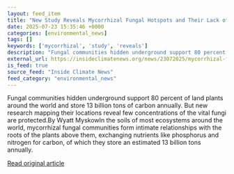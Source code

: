 ```yaml
---
layout: feed_item
title: "New Study Reveals Mycorrhizal Fungal Hotspots and Their Lack of Protections"
date: 2025-07-23 15:35:46 +0000
categories: [environmental_news]
tags: []
keywords: ['mycorrhizal', 'study', 'reveals']
description: "Fungal communities hidden underground support 80 percent of land plants around the world and store 13 billion tons of carbon annually"
external_url: https://insideclimatenews.org/news/23072025/mycorrhizal-fungal-hotspots-lack-protections/
is_feed: true
source_feed: "Inside Climate News"
feed_category: "environmental_news"
---
```


Fungal communities hidden underground support 80 percent of land plants around the world and store 13 billion tons of carbon annually. But new research mapping their locations reveal few concentrations of the vital fungi are protected.By Wyatt MyskowIn the soils of most ecosystems around the world, mycorrhizal fungal communities form intimate relationships with the roots of the plants above them, exchanging nutrients like phosphorus and nitrogen for carbon, of which they store an estimated 13 billion tons annually.

[Read original article](https://insideclimatenews.org/news/23072025/mycorrhizal-fungal-hotspots-lack-protections/)
